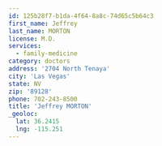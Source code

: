 ```yaml
---
id: 125b28f7-b1da-4f64-8a8c-74d65c5b64c3
first_name: Jeffrey
last_name: MORTON
license: M.D.
services:
  - family-medicine
category: doctors
address: '2704 North Tenaya'
city: 'Las Vegas'
state: NV
zip: '89128'
phone: 702-243-8500
title: 'Jeffrey MORTON'
_geoloc:
  lat: 36.2415
  lng: -115.251
---
```


